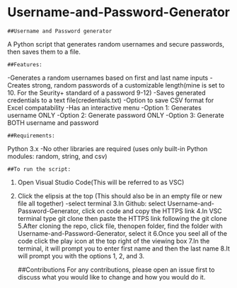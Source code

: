 # Username-and-Password-Generator
    ##Username and Password generator
A Python script that generates random usernames and secure passwords, then saves them to a file. 

    ##Features:
-Generates a random usernames based on first and last name inputs
-Creates strong, random passwords of a customizable length(mine is set to 10. For the Seurity+ standard of a password 9-12)
-Saves generated credentials to a text file(credentials.txt)
-Option to save CSV format for Excel compatability
-Has an interactive menu
    -Option 1: Generates username ONLY
    -Option 2: Generate password ONLY
    -Option 3: Generate BOTH username and password

    ##Requirements:
Python 3.x
-No other libraries are required (uses only built-in Python modules: random, string, and csv)

    ##To run the script:
1. Open Visual Studio Code(This will be referred to as VSC)
2. Click the elipsis at the top (This should also be in an empty file or new file all together)
       -select terminal
3.In Github: select Username-and-Password-Generator, click on code and copy the HTTPS link
4.In VSC terminal type git clone then paste the HTTPS link following the git clone
5.After cloning the repo, click file, thenopen folder, find the folder with Username-and-Password-Generator, select it
6.Once you seel all of the code click the play icon at the top right of the viewing box
7.In the terminal, it will prompt you to enter first name and then the last name
8.It will prompt you with the options 1, 2, and 3.

    ##Contributions
For any contributions, please open an issue first to discuss what you would like to change and how you would do it.

